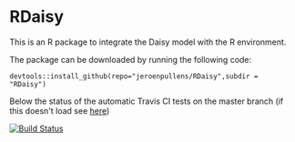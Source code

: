 # RDaisy
This is an R package to integrate the Daisy model with the R environment.

The package can be downloaded by running the following code:
```{r}
devtools::install_github(repo="jeroenpullens/RDaisy",subdir = "RDaisy")
```


Below the status of the automatic Travis CI tests on the master branch (if this doesn't load see [here](https://travis-ci.org/jeroenpullens/RDaisy))

[![Build Status](https://travis-ci.org/jeroenpullens/fRequent.svg?branch=master)](https://travis-ci.org/jeroenpullens/RDaisy)
